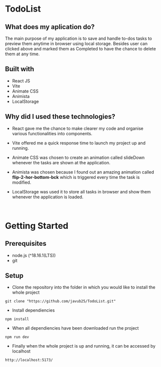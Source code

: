 # TodoList

## What does my aplication do?

The main purpose of my application is to save and handle to-dos tasks to preview them 
anytime in browser using local storage.
Besides user can clicked above and marked them as Completed to have the chance to delete them
at any time. 


## Built with

- React JS
- Vite
- Animate CSS
- Animista
- LocalStorage


## Why did I used these technologies?

- React gave me the chance to make clearer my code and organise various functionalities into components.

- Vite offered me a quick response time to launch my project up and running.

- Animate CSS was chosen to create an animation called slideDown whenever the tasks
are shown at the application.

- Animista was chosen because I found out an amazing animation called <b>flip-2-hor-bottom-bck</b>
which is triggered every time the task is modified.

- LocalStorage was used it to store all tasks in browser and show them
whenever the application is loaded.

<br>

# Getting Started

## Prerequisites

- node.js (^18.16.1(LTS))
- git

## Setup

- Clone the repository into the folder in which you would like to install the whole project

```git
git clone "https://github.com/javub25/TodoList.git"
```

- Install dependiencies

```npm
npm install
```

- When all dependiencies have been downloaded run the project

```npm
npm run dev
```
- Finally when the whole project is up and running, it can be accessed by localhost

```npm
http://localhost:5173/
```
